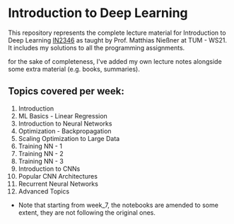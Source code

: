 # Introduction to Deep Learning


This repository represents the complete lecture material for Introduction to Deep Learning [IN2346](https://niessner.github.io/I2DL/) as taught by Prof. Matthias Nießner at TUM - WS21. It includes my solutions to all the programming assignments.

for the sake of completeness, I've added my own lecture notes alongside some extra material (e.g. books, summaries).


Topics covered per week:
-----------------------------

1. Introduction
2. ML Basics - Linear Regression
3. Introduction to Neural Networks
4. Optimization - Backpropagation
5. Scaling Optimization to Large Data
6. Training NN - 1
7. Training NN - 2
8. Training NN - 3
9. Introduction to CNNs
10. Popular CNN Architectures
11. Recurrent Neural Networks
12. Advanced Topics

* Note that starting from week_7, the notebooks are amended to some extent, they are not following the original ones. 

